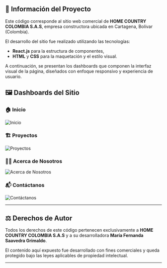 ## 📄 Información del Proyecto

Este código corresponde al sitio web comercial de **HOME COUNTRY COLOMBIA S.A.S**, empresa constructora ubicada en Cartagena, Bolívar (Colombia).

El desarrollo del sitio fue realizado utilizando las tecnologías:
- **React.js** para la estructura de componentes,
- **HTML** y **CSS** para la maquetación y el estilo visual.

A continuación, se presentan los dashboards que componen la interfaz visual de la página, diseñados con enfoque responsivo y experiencia de usuario.

## 🖼️ Dashboards del Sitio

### 🏠 Inicio
![Inicio](./Inicio-1.png)

### 🏗️ Proyectos
![Proyectos](./Proyectos-1.png)

### 🧑‍💼 Acerca de Nosotros
![Acerca de Nosotros](./AcercaDeNosotros-1.png)

### 📬 Contáctanos
![Contáctanos](./Contactanos-1.png)

---

## ⚖️ Derechos de Autor

Todos los derechos de este código pertenecen exclusivamente a **HOME COUNTRY COLOMBIA S.A.S** y a su desarrolladora **María Fernanda Saavedra Grimaldo**.

El contenido aquí expuesto fue desarrollado con fines comerciales y queda protegido bajo las leyes aplicables de propiedad intelectual.

---